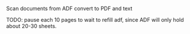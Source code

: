 Scan documents from ADF convert to PDF and text

TODO: pause each 10 pages to wait to refill adf, since ADF will only hold about 20-30 sheets.


